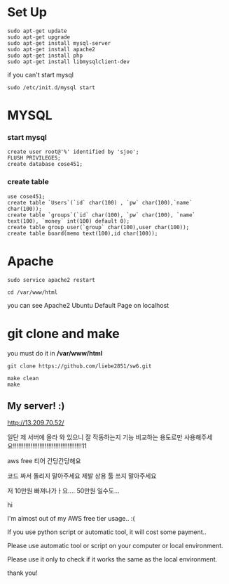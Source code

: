 # Set Up
```
sudo apt-get update
sudo apt-get upgrade
sudo apt-get install mysql-server
sudo apt-get install apache2 
sudo apt-get install php
sudo apt-get install libmysqlclient-dev
```

if you can't start mysql
```
sudo /etc/init.d/mysql start
```

# MYSQL
### start mysql

```
create user root@'%' identified by 'sjoo';
FLUSH PRIVILEGES;
create database cose451;
```

### create table
```
use cose451;
create table `Users`(`id` char(100) , `pw` char(100),`name` char(100));
create table `groups`(`id` char(100), `pw` char(100), `name` text(100), `money` int(100) default 0);
create table group_user(`group` char(100),user char(100));
create table board(memo text(100),id char(100));
```

# Apache
```
sudo service apache2 restart

cd /var/www/html
```
you can see Apache2 Ubuntu Default Page on localhost

# git clone and make
you must do it in **/var/www/html**

```
git clone https://github.com/liebe2851/sw6.git
```

```
make clean
make
```



## My server! :)
http://13.209.70.52/

일단 제 서버에 올라 와 있으니 잘 작동하는지 기능 비교하는 용도로만 사용해주세요!!!!!!!!!!!!!!!!!!!!!!!!!!!!!!!!!!!!!!!11

aws free 티어 간당간당해요

코드 짜서 돌리지 말아주세요 제발
상용 툴 쓰지 말아주세요

저 10만원 빠져나가ㅏ요....
50만원 일수도...

hi

I'm almost out of my AWS free tier usage.. :(

If you use python script or automatic tool, it will cost some payment..

Please use automatic tool or script on your computer or local environment.

Please use it only to check if it works the same as the local environment.

thank you!
 
